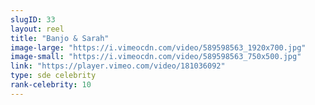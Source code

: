 ```yaml
---
slugID: 33 
layout: reel
title: "Banjo & Sarah"
image-large: "https://i.vimeocdn.com/video/589598563_1920x700.jpg"
image-small: "https://i.vimeocdn.com/video/589598563_750x500.jpg"
link: "https://player.vimeo.com/video/181036092"
type: sde celebrity
rank-celebrity: 10
---
```

